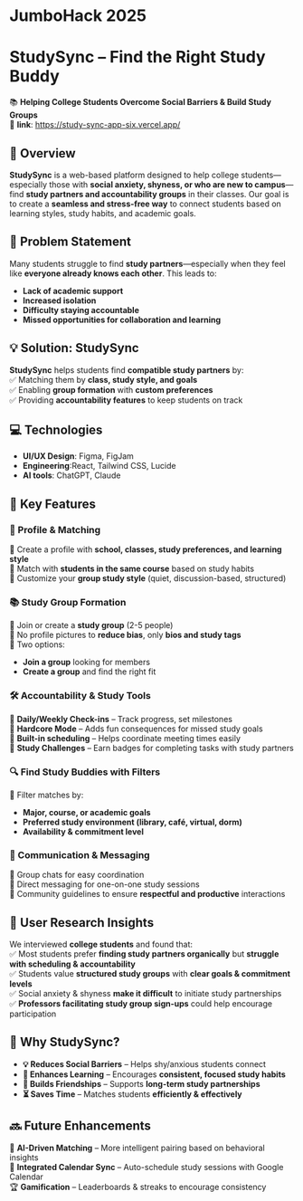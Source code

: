 # **JumboHack 2025**

# **StudySync – Find the Right Study Buddy**  
📚 **Helping College Students Overcome Social Barriers & Build Study Groups**  
🔗 **link**: https://study-sync-app-six.vercel.app/

## **🚀 Overview**  
**StudySync** is a web-based platform designed to help college students—especially those with **social anxiety, shyness, or who are new to campus**—find **study partners and accountability groups** in their classes. Our goal is to create a **seamless and stress-free way** to connect students based on learning styles, study habits, and academic goals.

## **🎯 Problem Statement**  
Many students struggle to find **study partners**—especially when they feel like **everyone already knows each other**. This leads to:  
- **Lack of academic support**  
- **Increased isolation**  
- **Difficulty staying accountable**  
- **Missed opportunities for collaboration and learning**  

## **💡 Solution: StudySync**  
**StudySync** helps students find **compatible study partners** by:  
✅ Matching them by **class, study style, and goals**  
✅ Enabling **group formation** with **custom preferences**  
✅ Providing **accountability features** to keep students on track  

## **💻 Technologies**  
- **UI/UX Design**: Figma, FigJam
- **Engineering**:React, Tailwind CSS, Lucide
- **AI tools**: ChatGPT, Claude

## **🎯 Key Features**  

### **👤 Profile & Matching**  
🔹 Create a profile with **school, classes, study preferences, and learning style**  
🔹 Match with **students in the same course** based on study habits  
🔹 Customize your **group study style** (quiet, discussion-based, structured)  

### **📚 Study Group Formation**  
🔹 Join or create a **study group** (2-5 people)  
🔹 No profile pictures to **reduce bias**, only **bios and study tags**  
🔹 Two options:  
   - **Join a group** looking for members  
   - **Create a group** and find the right fit  

### **🛠 Accountability & Study Tools**  
🔹 **Daily/Weekly Check-ins** – Track progress, set milestones  
🔹 **Hardcore Mode** – Adds fun consequences for missed study goals  
🔹 **Built-in scheduling** – Helps coordinate meeting times easily  
🔹 **Study Challenges** – Earn badges for completing tasks with study partners  

### **🔍 Find Study Buddies with Filters**  
🔹 Filter matches by:  
   - **Major, course, or academic goals**  
   - **Preferred study environment (library, café, virtual, dorm)**  
   - **Availability & commitment level**  

### **💬 Communication & Messaging**  
🔹 Group chats for easy coordination  
🔹 Direct messaging for one-on-one study sessions  
🔹 Community guidelines to ensure **respectful and productive** interactions  

## **🔬 User Research Insights**  
We interviewed **college students** and found that:  
✅ Most students prefer **finding study partners organically** but **struggle with scheduling & accountability**  
✅ Students value **structured study groups** with **clear goals & commitment levels**  
✅ Social anxiety & shyness **make it difficult** to initiate study partnerships  
✅ **Professors facilitating study group sign-ups** could help encourage participation  

## **🌟 Why StudySync?**  
- **💡 Reduces Social Barriers** – Helps shy/anxious students connect  
- **📖 Enhances Learning** – Encourages **consistent, focused study habits**  
- **🤝 Builds Friendships** – Supports **long-term study partnerships**  
- **⏳ Saves Time** – Matches students **efficiently & effectively**  

## **🔜 Future Enhancements**  
🚀 **AI-Driven Matching** – More intelligent pairing based on behavioral insights  
📆 **Integrated Calendar Sync** – Auto-schedule study sessions with Google Calendar  
🏆 **Gamification** – Leaderboards & streaks to encourage consistency  
